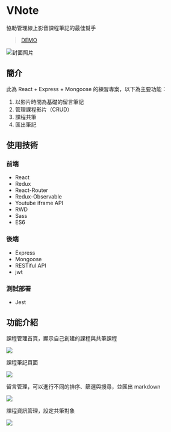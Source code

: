 # VNote 
協助管理線上影音課程筆記的最佳幫手
> [DEMO](https://vnotenow.herokuapp.com/#/)

![封面照片](https://i.imgur.com/sq8Lr9t.png)

## 簡介
此為 React + Express + Mongoose 的練習專案，以下為主要功能：

1. 以影片時間為基礎的留言筆記
2. 管理課程影片（CRUD）
3. 課程共筆
4. 匯出筆記

## 使用技術
### 前端
* React 
* Redux 
* React-Router
* Redux-Observable 
* Youtube iframe API 
* RWD
* Sass
* ES6

### 後端
* Express 
* Mongoose 
* RESTiful API 
* jwt 

### 測試部署
* Jest 

## 功能介紹
課程管理首頁，顯示自己創建的課程與共筆課程

![](https://i.imgur.com/92OYB7J.png)

課程筆記頁面

![](https://i.imgur.com/jB5qb3A.png)

留言管理，可以進行不同的排序、篩選與搜尋，並匯出 markdown 

![](https://i.imgur.com/Xog6Ejm.png)

課程資訊管理，設定共筆對象

![](https://i.imgur.com/HH5yHWy.png)

